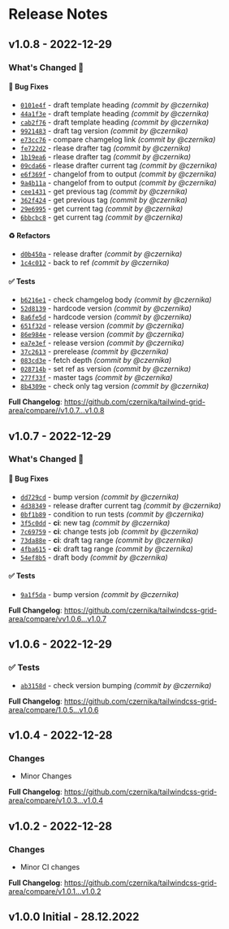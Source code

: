 # Release Notes

## v1.0.8 - 2022-12-29

### What's Changed :eyes:

#### :bug: Bug Fixes

- [`0101e4f`](https://github.com/czernika/tailwind-grid-area/commit/0101e4ff01d3e2127f25929641cd9f4e4579f907) - draft template heading *(commit by @czernika)*
- [`44a1f3e`](https://github.com/czernika/tailwind-grid-area/commit/44a1f3e7ac370097b375d7d18112fe7536b0685a) - draft template heading *(commit by @czernika)*
- [`cab2f76`](https://github.com/czernika/tailwind-grid-area/commit/cab2f7626b9c5539b3a1fecb620258511878cafb) - draft template heading *(commit by @czernika)*
- [`9921483`](https://github.com/czernika/tailwind-grid-area/commit/99214832234fbce6583d48af38c2189ed0d0731f) - draft tag version *(commit by @czernika)*
- [`e73cc76`](https://github.com/czernika/tailwind-grid-area/commit/e73cc7678c0613b8fcc6d03673a1814af733638d) - compare chamgelog link *(commit by @czernika)*
- [`fe722d2`](https://github.com/czernika/tailwind-grid-area/commit/fe722d2069578a1206f3a9f804f076c08a914ec3) - rlease drafter tag *(commit by @czernika)*
- [`1b19ea6`](https://github.com/czernika/tailwind-grid-area/commit/1b19ea628e32416e6ba4de7e6129dc38da9e33af) - rlease drafter tag *(commit by @czernika)*
- [`09cda66`](https://github.com/czernika/tailwind-grid-area/commit/09cda66b9f13fe493cc9009a2c7ba946d847bbde) - rlease drafter current tag *(commit by @czernika)*
- [`e6f369f`](https://github.com/czernika/tailwind-grid-area/commit/e6f369fc412502d5cc56cd1eafaeaf3e813583c4) - changelof from to output *(commit by @czernika)*
- [`9a4b11a`](https://github.com/czernika/tailwind-grid-area/commit/9a4b11a25df1f5e9d0000f9c97ebde02424f5681) - changelof from to output *(commit by @czernika)*
- [`cee1431`](https://github.com/czernika/tailwind-grid-area/commit/cee1431a10f51281f385e4c67629cc1ca59d1c0a) - get previous tag *(commit by @czernika)*
- [`362f424`](https://github.com/czernika/tailwind-grid-area/commit/362f4247869e3cd3481ed40072466ae8a4059435) - get previous tag *(commit by @czernika)*
- [`29e6995`](https://github.com/czernika/tailwind-grid-area/commit/29e6995500baed37e54782bc082e9b3fdebd0d07) - get current tag *(commit by @czernika)*
- [`6bbcbc8`](https://github.com/czernika/tailwind-grid-area/commit/6bbcbc8519d985053496072717269bb3d0f462f1) - get current tag *(commit by @czernika)*

#### :recycle: Refactors

- [`d0b450a`](https://github.com/czernika/tailwind-grid-area/commit/d0b450aab5edbe00da44fb8ed66890beb04342c0) - release drafter *(commit by @czernika)*
- [`1c4c012`](https://github.com/czernika/tailwind-grid-area/commit/1c4c012ce88a7c065b4a040fd1512f56a1b4e749) - back to ref *(commit by @czernika)*

#### :white_check_mark: Tests

- [`b6216e1`](https://github.com/czernika/tailwind-grid-area/commit/b6216e1168bd14017fecc051756a93dcbbce51e7) - check chamgelog body *(commit by @czernika)*
- [`52d8139`](https://github.com/czernika/tailwind-grid-area/commit/52d813982550af6eac03062faa23a0b2526a041d) - hardcode version *(commit by @czernika)*
- [`8a6fe5d`](https://github.com/czernika/tailwind-grid-area/commit/8a6fe5d6f4b08cba76f8c4da3a73e77f9f5a8ccb) - hardcode version *(commit by @czernika)*
- [`651f32d`](https://github.com/czernika/tailwind-grid-area/commit/651f32dc10c25aa93bb0657b7528ec69ca69fc49) - release version *(commit by @czernika)*
- [`86e984e`](https://github.com/czernika/tailwind-grid-area/commit/86e984e4ecd89b8b0fc633986d53a7c184546432) - release version *(commit by @czernika)*
- [`ea7e3ef`](https://github.com/czernika/tailwind-grid-area/commit/ea7e3ef5bcad3eb4a61aa04a0b5b1c2fbc1e8f4f) - release version *(commit by @czernika)*
- [`37c2613`](https://github.com/czernika/tailwind-grid-area/commit/37c2613c7d1d5faefc16c6a9798869652dc21261) - prerelease *(commit by @czernika)*
- [`083cd3e`](https://github.com/czernika/tailwind-grid-area/commit/083cd3edc4948ac400a882c556648c61326786e2) - fetch depth *(commit by @czernika)*
- [`028714b`](https://github.com/czernika/tailwind-grid-area/commit/028714b2cb4eda4181614320b320e8356af0b72c) - set ref as version *(commit by @czernika)*
- [`277f33f`](https://github.com/czernika/tailwind-grid-area/commit/277f33f2cb92637e814582917c992c6218a4f81f) - master tags *(commit by @czernika)*
- [`8b4309e`](https://github.com/czernika/tailwind-grid-area/commit/8b4309e341f5be0349dd4bae01c7f01d0ae4f023) - check only tag version *(commit by @czernika)*

**Full Changelog**: https://github.com/czernika/tailwind-grid-area/compare//v1.0.7...v1.0.8

## v1.0.7 - 2022-12-29

### What's Changed :eyes:

#### :bug: Bug Fixes

- [`dd729cd`](https://github.com/czernika/tailwind-grid-area/commit/dd729cd7e88d8ed708e84478745c644023cce885) - bump version *(commit by @czernika)*
- [`4d38349`](https://github.com/czernika/tailwind-grid-area/commit/4d383496ed9c24c864f0749842fafaa7789cb354) - release drafter current tag *(commit by @czernika)*
- [`0bf1b89`](https://github.com/czernika/tailwind-grid-area/commit/0bf1b893edb74074d619399ca7928f2d42ed9465) - condition to run tests *(commit by @czernika)*
- [`3f5c0dd`](https://github.com/czernika/tailwind-grid-area/commit/3f5c0dd9e91765c9e5dd2a469573edf2db0d422a) - **ci**: new tag *(commit by @czernika)*
- [`7c69759`](https://github.com/czernika/tailwind-grid-area/commit/7c6975909a137668d402793920d16ac2d863b3f5) - **ci**: change tests job *(commit by @czernika)*
- [`73da88e`](https://github.com/czernika/tailwind-grid-area/commit/73da88eb758e297d293f222f0a67eb0c36515635) - **ci**: draft tag range *(commit by @czernika)*
- [`4fba615`](https://github.com/czernika/tailwind-grid-area/commit/4fba6159a5eb9dab2081fd91574f5ebe41ae9692) - **ci**: draft tag range *(commit by @czernika)*
- [`54ef8b5`](https://github.com/czernika/tailwind-grid-area/commit/54ef8b5c65bacb3cde6e43a1277fba8df0393230) - draft body *(commit by @czernika)*

#### :white_check_mark: Tests

- [`9a1f5da`](https://github.com/czernika/tailwind-grid-area/commit/9a1f5da2b17072e22c905cdde5d71ada21c9c0a6) - bump version *(commit by @czernika)*

**Full Changelog**: https://github.com/czernika/tailwindcss-grid-area/compare/vv1.0.6...v1.0.7

## v1.0.6 - 2022-12-29

### :white_check_mark: Tests

- [`ab3158d`](https://github.com/czernika/tailwind-grid-area/commit/ab3158dd60df9b3d4bdad10437330fc106d7dac6) - check version bumping *(commit by @czernika)*

**Full Changelog**: https://github.com/czernika/tailwindcss-grid-area/compare/1.0.5...v1.0.6

## v1.0.4 - 2022-12-28

### Changes

- Minor Changes

**Full Changelog**: https://github.com/czernika/tailwindcss-grid-area/compare/v1.0.3...v1.0.4

## v1.0.2 - 2022-12-28

### Changes

- Minor CI changes

**Full Changelog**: https://github.com/czernika/tailwindcss-grid-area/compare/v1.0.1...v1.0.2

## v1.0.0 Initial - 28.12.2022
